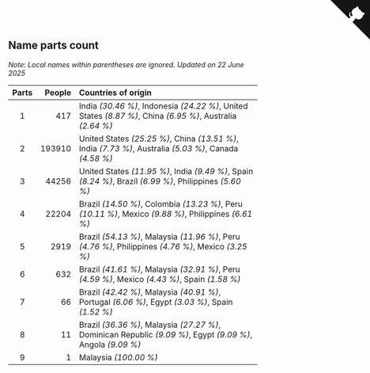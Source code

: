 ## Name parts count

*Note: Local names within parentheses are ignored.*
*Updated on 22 June 2025*

| Parts | People | Countries of origin |
| :--: | ---: | :--- |
| 1 | 417 | India *(30.46 %)*, Indonesia *(24.22 %)*, United States *(8.87 %)*, China *(6.95 %)*, Australia *(2.64 %)* |
| 2 | 193910 | United States *(25.25 %)*, China *(13.51 %)*, India *(7.73 %)*, Australia *(5.03 %)*, Canada *(4.58 %)* |
| 3 | 44256 | United States *(11.95 %)*, India *(9.49 %)*, Spain *(8.24 %)*, Brazil *(6.99 %)*, Philippines *(5.60 %)* |
| 4 | 22204 | Brazil *(14.50 %)*, Colombia *(13.23 %)*, Peru *(10.11 %)*, Mexico *(9.88 %)*, Philippines *(6.61 %)* |
| 5 | 2919 | Brazil *(54.13 %)*, Malaysia *(11.96 %)*, Peru *(4.76 %)*, Philippines *(4.76 %)*, Mexico *(3.25 %)* |
| 6 | 632 | Brazil *(41.61 %)*, Malaysia *(32.91 %)*, Peru *(4.59 %)*, Mexico *(4.43 %)*, Spain *(1.58 %)* |
| 7 | 66 | Brazil *(42.42 %)*, Malaysia *(40.91 %)*, Portugal *(6.06 %)*, Egypt *(3.03 %)*, Spain *(1.52 %)* |
| 8 | 11 | Brazil *(36.36 %)*, Malaysia *(27.27 %)*, Dominican Republic *(9.09 %)*, Egypt *(9.09 %)*, Angola *(9.09 %)* |
| 9 | 1 | Malaysia *(100.00 %)* |


<a href="https://github.com/JustinTimeCuber/wca_statistics" class="github-corner" aria-label="View source on Github"><svg width="80" height="80" viewBox="0 0 250 250" style="fill:#151513; color:#fff; position: absolute; top: 0; border: 0; right: 0;" aria-hidden="true"><path d="M0,0 L115,115 L130,115 L142,142 L250,250 L250,0 Z"></path><path d="M128.3,109.0 C113.8,99.7 119.0,89.6 119.0,89.6 C122.0,82.7 120.5,78.6 120.5,78.6 C119.2,72.0 123.4,76.3 123.4,76.3 C127.3,80.9 125.5,87.3 125.5,87.3 C122.9,97.6 130.6,101.9 134.4,103.2" fill="currentColor" style="transform-origin: 130px 106px;" class="octo-arm"></path><path d="M115.0,115.0 C114.9,115.1 118.7,116.5 119.8,115.4 L133.7,101.6 C136.9,99.2 139.9,98.4 142.2,98.6 C133.8,88.0 127.5,74.4 143.8,58.0 C148.5,53.4 154.0,51.2 159.7,51.0 C160.3,49.4 163.2,43.6 171.4,40.1 C171.4,40.1 176.1,42.5 178.8,56.2 C183.1,58.6 187.2,61.8 190.9,65.4 C194.5,69.0 197.7,73.2 200.1,77.6 C213.8,80.2 216.3,84.9 216.3,84.9 C212.7,93.1 206.9,96.0 205.4,96.6 C205.1,102.4 203.0,107.8 198.3,112.5 C181.9,128.9 168.3,122.5 157.7,114.1 C157.9,116.9 156.7,120.9 152.7,124.9 L141.0,136.5 C139.8,137.7 141.6,141.9 141.8,141.8 Z" fill="currentColor" class="octo-body"></path></svg></a><style>.github-corner:hover .octo-arm{animation:octocat-wave 560ms ease-in-out}@keyframes octocat-wave{0%,100%{transform:rotate(0)}20%,60%{transform:rotate(-25deg)}40%,80%{transform:rotate(10deg)}}@media (max-width:500px){.github-corner:hover .octo-arm{animation:none}.github-corner .octo-arm{animation:octocat-wave 560ms ease-in-out}}</style>
